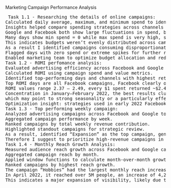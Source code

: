 Marketing Campaign Performance Analysis
<pre> Task 1.1 - Researching the details of online campaigns:
Calculated daily average, maximum, and minimum spend to identify budget allocation trends and detect outliers. 
Insights helped compare spending strategies across channels and highlight campaigns driving disproportionate costs. 
Google and Facebook both show large fluctuations in spend, but Facebook often has higher max values. Google shows some extreme peaks too. 
Many days show min spend = 0 while max spend is very high, some campaigns had no spend at all while others dominated.
This indicates budgets weren’t evenly distributed across campaigns/ad sets.
As a result I identified campaigns consuming disproportionate budget share.
Flagged days with zero spend or extreme spikes for further review.
Enabled marketing team to optimize budget allocation and reduce wasted spend.
Task 1.2 - ROMI perfomance analysis:
Evaluated advertising efficiency across Facebook and Google Ads by calculating Return on Marketing Investment (ROMI) at the daily and channel level.
Calculated ROMI using campaign spend and value metrics. 
Identified top-performing days and channels with highest returns.
Top ROMI days are all Facebook campaigns, Facebook clearly outperformed Google in terms of efficiency (value generated per dollar spent).
ROMI values range 2.37 – 2.49, every $1 spent returned ~$2.40 in value.
Concentration in January–February 2022, the best results cluster in a short period, 
which may point to strong seasonality or a particularly effective campaign strategy during that time.
Optimization insight: strategies used in early 2022 Facebook campaigns could be benchmarked and replicated for future ads.
Task 1.3 - Top performing weekly campaign:
Analyzed advertising campaigns across Facebook and Google to identify weekly revenue drivers.
Aggregated campaign performance by week.
Ranked campaigns by total weekly revenue contribution.
Highlighted standout campaigns for strategic review.
As a result, identified “Expansion” as the top campaign, generating $2.29M in the week of April 11, 2022.
Therefore I suggest to prioritize high-revenue campaigns in budget allocation.
Task 1.4 - Monthly Reach Growth Analysis:
Measured audience reach growth across Facebook and Google campaigns to identify which campaigns expanded visibility most effectively.
Aggregated campaign reach by month.
Applied window functions to calculate month-over-month growth.
Ranked campaigns by highest reach growth.
The campaign “Hobbies” had the largest monthly reach increase.
In April 2022, it reached over 5M people, an increase of 4,27M people compared to the previous month.
This indicates a major expansion of visibility, likely due to a budget increase, new targeting strategy or viral success.
